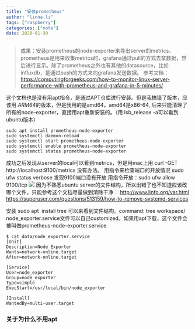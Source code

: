 ```yaml
---
title: "安装prometheus"
author: "linna.li"
tags: ["raspberry"]
categories: ["note"]
date: 2020-01-30
---
```

> 成果：安装prometheus的node-exporter来导出server的metrics。prometheus是用来收集metrics的，grafana通过pull的方式去拿数据，然后进行显示。除了prometheus之外也有其他的datasource，比如influxdb，是通过push的方式来向grafana发送数据。
参考文档：https://computingforgeeks.com/how-to-monitor-linux-server-performance-with-prometheus-and-grafana-in-5-minutes/

这个文档也是没有用apt指令，是通过APT仓库进行安装。但是我搞错了版本，应该用 *ARM64*的版本，但是我用的是amd64。amd64是x86-64, 后来只能清理了所有的node-exporter，直接用apt重新安装的。（用 lsb_release -a可以看到ubuntu版本）

```
sudo apt install prometheus-node-exporter
sudo systemctl daemon-reload
sudo systemctl start prometheus-node-exporter
sudo systemctl enable prometheus-node-exporter
sudo systemctl status prometheus-node-exporter
```
成功之后发现从server的local可以看到metrics，但是用mac上用 curl -GET http://localhost:9100/metrics 没有办法。
用指令来检查端口的开放情况
sudo ufw status verbose
发现9100端口没有开放
用指令开放：sudo ufw allow 9100/tcp
![](/images/port.png)
因为不熟悉ubuntu server的文件结构，所以出错了也不知道应该改哪个文件，只能参考这个文档尽量做到清除干净：
http://www.linfo.org/var.html
https://superuser.com/questions/513159/how-to-remove-systemd-services

安装 sudo apt  install tree 可以来看到文件结构。command: tree workspace/
node_exporter.service文件可以自己customized。如果用apt下载，这个文件会被叫做prometheus-node-exporter.service
```
$ cat data/node_exporter.service
[Unit]
Description=Node Exporter
Wants=network-online.target
After=network-online.target

[Service]
User=node_exporter
Group=node_exporter
Type=simple
ExecStart=/usr/local/bin/node_exporter

[Install]
WantedBy=multi-user.target
```

### 关于为什么不用apt